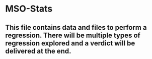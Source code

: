 # MSO-Stats
## This file contains data and files to perform a regression. There will be multiple types of regression explored and a verdict will be delivered at the end.
